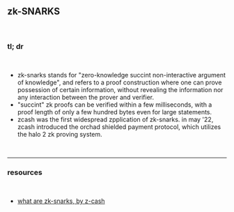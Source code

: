 ## zk-SNARKS

<br>

### tl; dr

<br>

* zk-snarks stands for "zero-knowledge succint non-interactive argument of knowledge", and refers to a proof construction where one can prove possession of certain information, without revealing the information nor any interaction between the prover and verifier.
* "succint" zk proofs can be verified within a few milliseconds, with a proof length of only a few hundred bytes even for large statements.
* zcash was the first widespread zpplication of zk-snarks. in may '22, zcash introduced the orchad shielded payment protocol, which utilizes the halo 2 zk proving system.

<br>

---

### resources

<br>

* [what are zk-snarks, by z-cash](https://z.cash/technology/zksnarks/)
